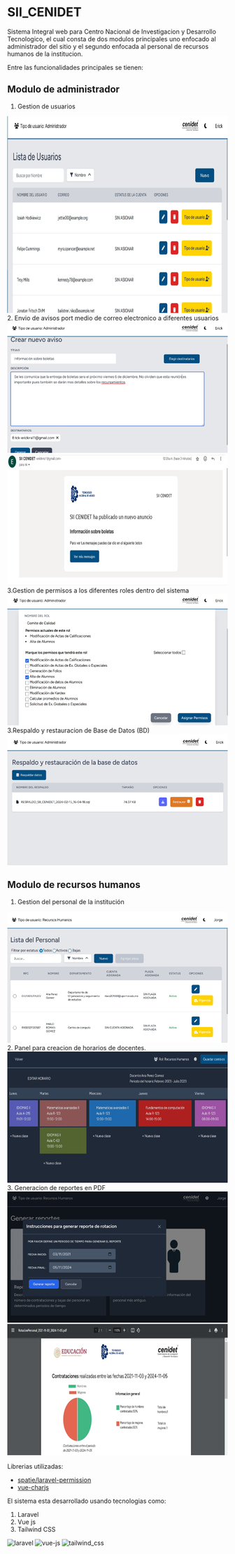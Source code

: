 # **SII_CENIDET**

Sistema Integral web para Centro Nacional de Investigacion y Desarrollo Tecnologico, el cual consta de dos modulos principales uno enfocado al administrador del 
sitio y el segundo enfocada al personal de recursos humanos de la institucion.

Entre las funcionalidades principales se tienen:

## Modulo de administrador
1. Gestion de usuarios
<img height="450" src="public/img/Previsualizacion/SII_CENIDET_GestionUsuarios.JPG"/>
2. Envio de avisos port medio de correo electronico a diferentes usuarios 
<img height="300" src="public/img/Previsualizacion/SII_CENIDET_Avisos1.JPG"/>
<img height="300" src="public/img/Previsualizacion/SII_CENIDET_Avisos2.JPG"/>
3.Gestion de permisos a los diferentes roles dentro del sistema
<img height="300" src="public/img/Previsualizacion/SII_CENIDET_Permisos.JPG"/>
3.Respaldo y restauracion de Base de Datos (BD)
<img height="300" src="public/img/Previsualizacion/SII_CENIDET_RespaldoBD.JPG"/>

## Modulo de recursos humanos
1. Gestion del personal de la institución
<img height="300" src="public/img/Previsualizacion/SII_CENIDET_GestionPersonal.JPG"/>
2. Panel para creacion de horarios de docentes.
<img height="300" src="public/img/Previsualizacion/SII_CENIDET_CrearHorarios.JPG"/>
3. Generacion de reportes en PDF
<img height="300" src="public/img/Previsualizacion/SII_CENIDET_Reportes1.JPG"/>
<img height="300" src="public/img/Previsualizacion/SII_CENIDET_Reportes2.JPG"/>

Librerias utilizadas:
- [spatie/laravel-permission](https://github.com/spatie/laravel-permission/tree/main)
- [vue-charjs](https://github.com/apertureless/vue-chartjs)
  
El sistema esta desarrollado usando tecnologias como: 
1. Laravel
2. Vue js
3. Tailwind CSS

<span><img width="30" height="30" src="https://img.icons8.com/fluency/48/laravel.png" alt="laravel"/></span>
<span> <img width="30" height="30" src="https://img.icons8.com/color/48/vue-js.png" alt="vue-js"/> </span>
<span><img width="30" height="30" src="https://img.icons8.com/color/48/tailwind_css.png" alt="tailwind_css"/></span>
   
